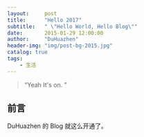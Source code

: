 ```yaml
---
layout:     post
title:      "Hello 2017"
subtitle:   " \"Hello World, Hello Blog\""
date:       2015-01-29 12:00:00
author:     "DuHuazhen"
header-img: "img/post-bg-2015.jpg"
catalog: true
tags:
    - 生活
---
```


> “Yeah It's on. ”


## 前言

DuHuazhen 的 Blog 就这么开通了。



